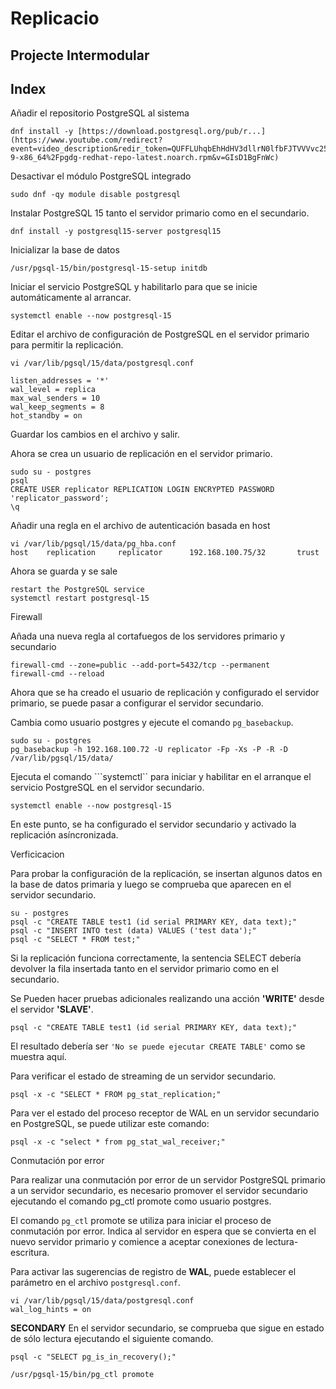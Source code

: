 # Replicacio
## Projecte Intermodular
## Index


Añadir el repositorio PostgreSQL al sistema
```
dnf install -y [https://download.postgresql.org/pub/r...](https://www.youtube.com/redirect?event=video_description&redir_token=QUFFLUhqbEhHdHV3dllrN0lfbFJTVVVvc25KcEU0VXhWd3xBQ3Jtc0tselBvRG5VZVNmTVBjN1h0Sk1DRDJmVzNOa2NkZnpTVXJqT3ZJcFdBMlF0YnZfU1VnOG5vTXQ5V0tndWQzZ0VYeHZDY2JsaEVmT2g1SXhHLUxQU0JteklSZkpEVDRJOXpVT2FQMDl0dlB2U1dmWVZnMA&q=https%3A%2F%2Fdownload.postgresql.org%2Fpub%2Frepos%2Fyum%2Freporpms%2FEL-9-x86_64%2Fpgdg-redhat-repo-latest.noarch.rpm&v=GIsD1BgFnWc)
```

Desactivar el módulo PostgreSQL integrado
```
sudo dnf -qy module disable postgresql
```

Instalar PostgreSQL 15 tanto el servidor primario como en el secundario.
```
dnf install -y postgresql15-server postgresql15
```

Inicializar la base de datos
```
/usr/pgsql-15/bin/postgresql-15-setup initdb
```

Iniciar el servicio PostgreSQL y habilitarlo para que se inicie automáticamente al arrancar.
```
systemctl enable --now postgresql-15
```

Editar el archivo de configuración de PostgreSQL en el servidor primario para permitir la replicación.
```
vi /var/lib/pgsql/15/data/postgresql.conf
```
```
listen_addresses = '*'
wal_level = replica
max_wal_senders = 10
wal_keep_segments = 8
hot_standby = on
```

Guardar los cambios en el archivo y salir.

Ahora se crea un usuario de replicación en el servidor primario.
```
sudo su - postgres
psql
CREATE USER replicator REPLICATION LOGIN ENCRYPTED PASSWORD 'replicator_password';
\q
```

Añadir una regla en el archivo de autenticación basada en host
```
vi /var/lib/pgsql/15/data/pg_hba.conf
host    replication     replicator      192.168.100.75/32       trust
```

Ahora se guarda y se sale
```
restart the PostgreSQL service
systemctl restart postgresql-15
```

Firewall

Añada una nueva regla al cortafuegos de los servidores primario y secundario
```
firewall-cmd --zone=public --add-port=5432/tcp --permanent
firewall-cmd --reload
```

Ahora que se ha creado el usuario de replicación y configurado el servidor primario, se puede pasar a configurar el servidor secundario.

Cambia como usuario postgres y ejecute el comando ```pg_basebackup```.
```
sudo su - postgres
pg_basebackup -h 192.168.100.72 -U replicator -Fp -Xs -P -R -D /var/lib/pgsql/15/data/
```

Ejecuta el comando ```systemctl`` para iniciar y habilitar en el arranque el servicio PostgreSQL en el servidor secundario.
```
systemctl enable --now postgresql-15
```

En este punto, se ha configurado el servidor secundario y activado la replicación asíncronizada.

Verficicacion

Para probar la configuración de la replicación, se insertan algunos datos en la base de datos primaria y luego se comprueba que aparecen en el servidor secundario.
```
su - postgres
psql -c "CREATE TABLE test1 (id serial PRIMARY KEY, data text);"
psql -c "INSERT INTO test (data) VALUES ('test data');"
psql -c "SELECT * FROM test;"
```

Si la replicación funciona correctamente, la sentencia SELECT debería devolver la fila insertada tanto en el servidor primario como en el secundario.

Se Pueden hacer pruebas adicionales realizando una acción **'WRITE'** desde el servidor **'SLAVE'**.
```
psql -c "CREATE TABLE test1 (id serial PRIMARY KEY, data text);"
```
El resultado debería ser ```'No se puede ejecutar CREATE TABLE'``` como se muestra aquí.

Para verificar el estado de streaming de un servidor secundario.
```
psql -x -c "SELECT * FROM pg_stat_replication;"
```

Para ver el estado del proceso receptor de WAL en un servidor secundario en PostgreSQL, se puede utilizar este comando:
```
psql -x -c "select * from pg_stat_wal_receiver;"
```

Conmutación por error

Para realizar una conmutación por error de un servidor PostgreSQL primario a un servidor secundario, es necesario promover el servidor secundario ejecutando el comando pg_ctl promote como usuario postgres.

El comando ``pg_ctl`` promote se utiliza para iniciar el proceso de conmutación por error. Indica al servidor en espera que se convierta en el nuevo servidor primario y comience a aceptar conexiones de lectura-escritura.

Para activar las sugerencias de registro de **WAL**, puede establecer el parámetro en el archivo ```postgresql.conf```.
```
vi /var/lib/pgsql/15/data/postgresql.conf
wal_log_hints = on
```

**SECONDARY**
En el servidor secundario, se comprueba que sigue en estado de sólo lectura ejecutando el siguiente comando.
```
psql -c "SELECT pg_is_in_recovery();"

/usr/pgsql-15/bin/pg_ctl promote
```
